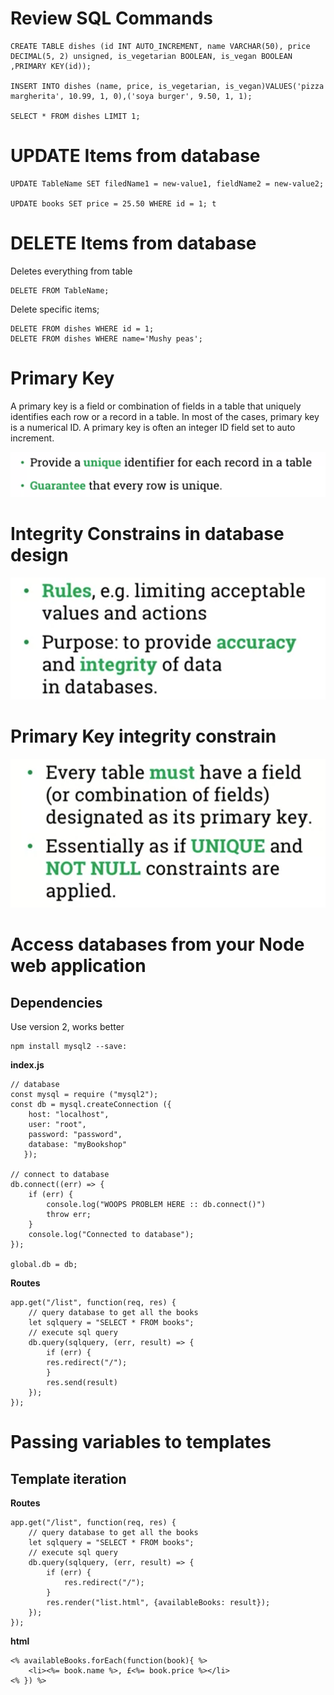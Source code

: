 # Review SQL Commands

```
CREATE TABLE dishes (id INT AUTO_INCREMENT, name VARCHAR(50), price DECIMAL(5, 2) unsigned, is_vegetarian BOOLEAN, is_vegan BOOLEAN ,PRIMARY KEY(id));

INSERT INTO dishes (name, price, is_vegetarian, is_vegan)VALUES('pizza margherita', 10.99, 1, 0),('soya burger', 9.50, 1, 1); 

SELECT * FROM dishes LIMIT 1;
```

# UPDATE Items from database

```
UPDATE TableName SET filedName1 = new-value1, fieldName2 = new-value2;

UPDATE books SET price = 25.50 WHERE id = 1; t
```

# DELETE Items from database

Deletes everything from table
```
DELETE FROM TableName;
```
Delete specific items;
```
DELETE FROM dishes WHERE id = 1;
DELETE FROM dishes WHERE name='Mushy peas';
```

# Primary Key

A primary key is a field or combination of fields in a table that uniquely identifies each row or a record in a table. In most of the cases, primary key is a numerical ID. A primary key is often an integer ID field set to auto increment.

![](/Databases&Networking/assets/28.png)

# Integrity Constrains in database design 

![](/Databases&Networking/assets/30.png)

# Primary Key integrity constrain 

![](/Databases&Networking/assets/29.png)

# Access databases from your Node web application

## Dependencies 

Use version 2, works better 

```
npm install mysql2 --save:
```
**index.js**
```
// database
const mysql = require ("mysql2");
const db = mysql.createConnection ({
    host: "localhost",
    user: "root",
    password: "password",
    database: "myBookshop"
   });

// connect to database
db.connect((err) => {
    if (err) {
        console.log("WOOPS PROBLEM HERE :: db.connect()")
        throw err;
    }
    console.log("Connected to database");
});

global.db = db;
```
**Routes**
```
app.get("/list", function(req, res) {
    // query database to get all the books
    let sqlquery = "SELECT * FROM books";
    // execute sql query
    db.query(sqlquery, (err, result) => {
        if (err) {
        res.redirect("/");
        }
        res.send(result)
    });
});
```

# Passing variables to templates 

## Template iteration

**Routes**
```
app.get("/list", function(req, res) {
    // query database to get all the books
    let sqlquery = "SELECT * FROM books";
    // execute sql query
    db.query(sqlquery, (err, result) => {
        if (err) {
            res.redirect("/");
        }
        res.render("list.html", {availableBooks: result});
    });
});
```

**html**
```
<% availableBooks.forEach(function(book){ %>
    <li><%= book.name %>, £<%= book.price %></li>
<% }) %>
```

